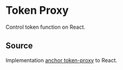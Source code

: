 # Token Proxy
Control token function on React.

## Source
Implementation [anchor token-proxy](https://github.com/project-serum/anchor/tree/a604f8595c875a23b8e13c8569577d6a6b1c79bd/tests/spl/token-proxy) to React.  
